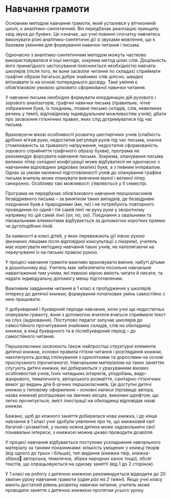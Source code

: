 Навчання грамоти
=============================================
<p>Основним методом навчання грамоти, який усталився у вітчизняній школі, є аналітико-синтетичний. Він передбачає реалізацію принципу «від звука до букви». Це означає, що учні повинні спочатку навчатись виконувати різні аналітико-синтетичні дії зі звуками мовлення, що є базовим умінням для формування навичок читання і письма.</p>
<p>Одночасно з аналітико-синтетичним методом можуть частково використовуватися й інші методи, зокрема метод цілих слів. Доцільність його принагідного застосування пояснюється необхідністю навчати школярів (після того, як вони засвоїли читання по складах) сприймати графічні образи багатьох добре знайомих слів цілісно, швидко впізнавати їх на основі попереднього досвіду. Таке уміння є обов’язковою умовою цілковито сформованої навички читання.</p>
<p>У навчанні письма необхідно формувати координацію дій рухового і зорового аналізаторів, графічні навички письма (правильне, чітке зображення букв, їх поєднань, плавне письмо складів, слів, невеликих речень у темпі, відповідному індивідуальним можливостям учнів); дбати про засвоєння гігієнічних правил, яких слід дотримуватися під час письма.</p>
<p>Враховуючи вікові особливості розвитку шестирічних учнів (слабкість дрібних м’язів руки, недостатня регуляція рухів під час письма, значна стомлюваність за тривалого напруження, недостатня сформованість зорового сприйняття графічного образу букви), програма не рекомендує форсувати навчання письма. Зокрема, опанування письма великих літер складної конфігурації може відбуватися не одночасно з навчанням відповідних рядкових (малих) букв, а з певним інтервалом. Однак за умови належної підготовленості учнів до опанування графіки письма вчитель може планувати вивчення малої і великої літер синхронно. Особливо такі можливості з’являються у ІІ семестрі.</p>
<p>Програма не передбачає обов’язкового навчання першокласників безвідривного письма – за винятком таких випадків, де безвідривні поєднання букв є природними (<i>ми, пе</i>) і не потребують повторного проведення по одній і тій самій лінії чи руху руки у зворотному напрямку по цій самій лінії (<i>ол, по, оо</i>). Поєднання з овальними та півовальними елементами відбувається за допомогою коротких прямих чи дугоподібних ліній.</p>
<p>За наявності в класі дітей, у яких переважають дії лівою рукою (визнаних лівшами після відповідної консультації з лікарем), учитель має корегувати методику навчання таких учнів, не наполягаючи на переучуванні їх на письмо правою рукою.</p>
<p>У процесі навчання грамоти важливо враховувати вміння, набуті дітьми в дошкільному віці. Учитель має забезпечити посильне навчальне навантаження тим учням, які певною мірою вміють читати й писати, та надати індивідуальну допомогу менш підготовленим.</p>
<p>Важливим завданням читання в 1 класі є пробудження у школярів інтересу до дитячої книжки, формування початкових умінь самостійно з нею працювати.</p>
<p>У добукварний і букварний періоди навчання, коли учні ще недостатньо опанували грамоту, вони з допомогою вчителя вчаться сприймати текст на слух (аудіювання). Поступово педагог залучає школярів до самостійного прочитування знайомих складів, слів на обкладинці книжки, в кінці букварного та в післябукварний період – до самостійного читання.</p>
<p>Першокласники засвоюють також найпростіші структурні елементи дитячої книжки, основні правила гігієни читання і розглядання книжки, накопичують досвід спілкування з однолітками та дорослими на основі прослуханого (прочитаного). Навчальним матеріалом на таких заняттях слугують дитячі книжки, які добираються з урахуванням вікових особливостей учнів, їхніх читацьких інтересів, уподобань, видо-жанрового, тематичного, авторського розмаїття, санітарно-гігієнічних вимог до видань для 6-річних першокласників. Це доступні дитячі книжки у типовому оформленні – основні написи (прізвище автора, назва книжки) розташовані на звичних місцях, виконані шрифтом, що легко прочитується, зміст ілюстрації на обкладинці відповідає назві книжки.</p>
<p>Бажано, щоб до кожного заняття добиралася нова книжка, і до кінця навчання в 1 класі учні здобули уявлення про те, що книжковий світ багатий і розмаїтий, у ньому кожна дитина може задовольнити свої пізнавальні інтереси, з книжкою можна цікаво проводити дозвілля.</p>
<p>У процесі навчання відбувається поступове ускладнення навчального матеріалу за такими показниками: кількість уміщених у книжці творів (від одного до трьох і більше), тип видання (книжка-твір, книжка-збірка авторська, тематична, збірка народних казок тощо), обсяг текстів, що опрацьовуються на одному занятті (від 1 до 2 сторінок).</p>
<p>У 1 класі на роботу з дитячою книжкою рекомендується відводити до 20 хвилин уроку навчання грамоти (<i>один раз на 2 тижні</i>). Якщо учні класу мають достатній рівень розвитку навички читання, учитель може проводити заняття з дитячою книжкою протягом усього уроку.</p>